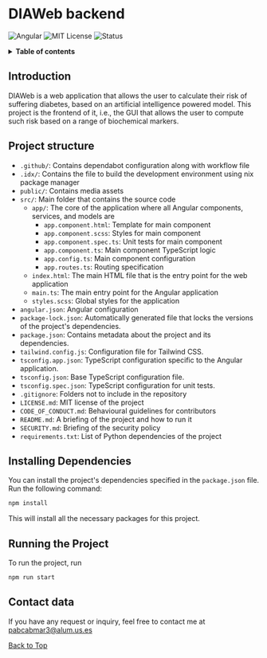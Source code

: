 <a name="top"></a>

# DIAWeb backend

![Angular](https://img.shields.io/badge/angular-%23DD0031.svg?style=flat-square&logo=angular&logoColor=white)
![MIT License](https://img.shields.io/badge/License-MIT-yellow.svg)
![Status](https://img.shields.io/badge/status-alpha-orange)

<details>  
<summary><b>Table of contents</b></summary>
  
1. [Introduction](#introduction)
2. [Project structure](#project-structure)
3. [Installing Dependencies](#installing-dependencies)
4. [Running the Project](#running-the-project)
5. [Contact data](#contact-data)
6. [License](LICENSE.md)
</details>

## Introduction

DIAWeb is a web application that allows the user to calculate their risk of suffering diabetes, based on an artificial intelligence powered model. This project is the frontend of it, i.e., the GUI that allows the user to compute such risk based on a range of biochemical markers.

## Project structure

- `.github/`: Contains dependabot configuration along with workflow file
- `.idx/`: Contains the file to build the development environment using nix package manager
- `public/`: Contains media assets
- `src/`: Main folder that contains the source code
  - `app/`: The core of the application where all Angular components, services, and models are
    - `app.component.html`: Template for main component
    - `app.component.scss`: Styles for main component
    - `app.component.spec.ts`: Unit tests for main component
    - `app.component.ts`: Main component TypeScript logic
    - `app.config.ts`: Main component configuration
    - `app.routes.ts`: Routing specification
  - `index.html`: The main HTML file that is the entry point for the web application
  - `main.ts`: The main entry point for the Angular application
  - `styles.scss`: Global styles for the application
- `angular.json`: Angular configuration
- `package-lock.json`: Automatically generated file that locks the versions of the project's dependencies.
- `package.json`: Contains metadata about the project and its dependencies.
- `tailwind.config.js`: Configuration file for Tailwind CSS.
- `tsconfig.app.json`: TypeScript configuration specific to the Angular application.
- `tsconfig.json`: Base TypeScript configuration file.
- `tsconfig.spec.json`: TypeScript configuration for unit tests.
- `.gitignore`: Folders not to include in the repository
- `LICENSE.md`: MIT license of the project
- `CODE_OF_CONDUCT.md`: Behavioural guidelines for contributors
- `README.md`: A briefing of the project and how to run it
- `SECURITY.md`: Briefing of the security policy
- `requirements.txt`: List of Python dependencies of the project

## Installing Dependencies

You can install the project's dependencies specified in the `package.json` file. Run the following command:

```bash
npm install
```

This will install all the necessary packages for this project.

## Running the Project

To run the project, run

```bash
npm run start
```

## Contact data

If you have any request or inquiry, feel free to contact me at [pabcabmar3@alum.us.es](mailto:pabcabmar3@alum.us.es)

<a href="#top">Back to Top</a>
